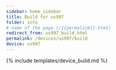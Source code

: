 ```yaml
---
sidebar: home_sidebar
title: Build for us997
folder: info
# name of the page (/{{permalink}}.html)
redirect_from: us997_build.html
permalink: /devices/us997/build
device: us997
---
```

{% include templates/device_build.md %}
